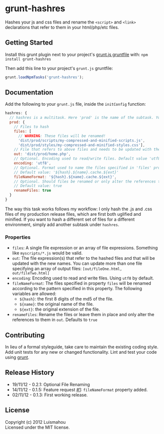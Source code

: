 # grunt-hashres

Hashes your js and css files and rename the ```<script>``` and ```<link>``` declarations that refer to them in your html/php/etc files.

## Getting Started
Install this grunt plugin next to your project's [grunt.js gruntfile][getting_started] with: `npm install grunt-hashres`

Then add this line to your project's `grunt.js` gruntfile:

```js
grunt.loadNpmTasks('grunt-hashres');
```

[grunt]: http://gruntjs.com/
[getting_started]: https://github.com/gruntjs/grunt/blob/master/docs/getting_started.md

## Documentation
Add the following to your ```grunt.js``` file, inside the ```initConfig``` function:

```js
hashres: {
  // hashres is a multitask. Here 'prod' is the name of the subtask. You can have as many as you want.
  prod: {
    // Files to hash
    files: [
      // WARNING: These files will be renamed!
      'dist/prod/scripts/my-compressed-and-minified-scripts.js',
      'dist/prod/styles/my-compressed-and-minified-styles.css'],
    // File that refers to above files and needs to be updated with the hashed name
    out: 'dist/prod/home.php',
    // Optional. Encoding used to read/write files. Default value 'utf8'
    encoding: 'utf8',
    // Optional. Format used to name the files specified in 'files' property. 
    // Default value: '${hash}.${name}.cache.${ext}'
    fileNameFormat: '${hash}.${name}.cache.${ext}',
    // Optional. Should files be renamed or only alter the references to the files
    // Default value: true
    renameFiles: true
  }
}
```

The way this task works follows my workflow: I only hash the .js and .css files of my production release files, 
which are first both uglified and minified.
If you want to hash a different set of files for a different environment, 
simply add another subtask under ```hashres```.

### Properties
* ```files```: A single file expression or an array of file expressions. 
Something like ```myscripts/*.js``` would be valid.
* ```out```: The file expression(s) that refer to the hashed files and that will be updated with the new names. 
You can update more than one file specifying an array of output files: ```[out/fileOne.html, out/fileTwo.html]```
* ```encoding```: Encoding used to read and write files. Using ```utf8``` by default.
* ```fileNameFormat```: The files specified in property ```files``` will be renamed 
according to the pattern specified in this property. The following variables are allowed:
  * ```${hash}```: the first 8 digits of the md5 of the file.
  * ```${name}```: the original name of the file.
  * ```${ext}```: the original extension of the file.
* ```renameFiles```: Rename the files or leave them in place and only alter the references to them in ```out```. Defaults to ```true```

## Contributing
In lieu of a formal styleguide, take care to maintain the existing coding style. 
Add unit tests for any new or changed functionality. Lint and test your code using [grunt][grunt].

## Release History
* 19/11/12 - 0.2.1: Optional File Renaming
* 14/11/12 - 0.1.5: Feature request [#1](https://github.com/Luismahou/grunt-hashres/issues/1): ```fileNameFormat``` property added.
* 02/11/12 - 0.1.3: First working release.

## License
Copyright (c) 2012 Luismahou  
Licensed under the MIT license.
